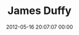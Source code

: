 ---
title: "James Duffy"
date: 2012-05-16 20:07:07 00:00
permalink: /duffy0
twitter: "duffy0"
likes: [73]
id: 79
gravatar: "http://www.gravatar.com/avatar/d146b7ec38ea84eb63014b36e461b4bb"
---